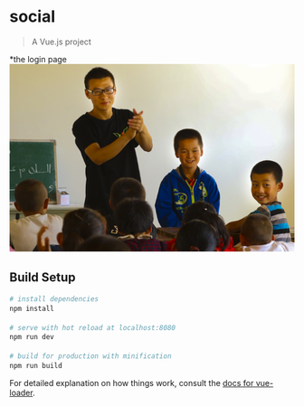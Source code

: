 # social

> A Vue.js project

*the login page
![111](https://github.com/sameen7/social/blob/master/src/assets/1.png)

## Build Setup

``` bash
# install dependencies
npm install

# serve with hot reload at localhost:8080
npm run dev

# build for production with minification
npm run build
```

For detailed explanation on how things work, consult the [docs for vue-loader](http://vuejs.github.io/vue-loader).

